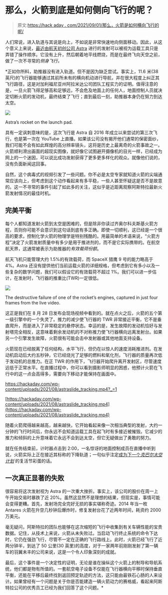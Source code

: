 # 那么，火箭到底是如何侧向飞行的呢？

> 原文:[https://hack aday . com/2021/09/01/那么，火箭是如何横向飞行的呢/](https://hackaday.com/2021/09/01/so-how-does-a-rocket-fly-sideways-anyway/)

人们常说，进入轨道与其说是向上，不如说是非常快速地向侧面移动。因此，从这个意义上来说，[最近由航天初创公司 Astra](https://astra.com/news/astra-conducts-test-launch/) 进行的发射可以被视为运载工具只是弄错了操作顺序。它没有上升，然后朝着地平线燃烧，而是在最终飞向天空之前，做了一次不寻常的*侧身飞行。*

 *正如你所料，助推器没有进入轨道。但不是因为缺乏尝试。事实上，11.6 米(38 英尺)的飞行器能够通过其前所未有的横向机动进行导航，并在很大程度上纠正其飞行路径，这是对加利福尼亚州阿拉米达公司团队工程实力的证明。值得注意的是，一旦火箭飞得足够高和足够远，不会危及地面上的任何人，地面控制人员就决定切断火箭的发动机，最终结束了飞行；直到最后一刻，助推器本身仍在努力到达太空。

[![](../Images/e6991679550a155bff8fa6699c12ecb3.png)](https://hackaday.com/wp-content/uploads/2021/08/astraslide_launchpad.jpg)

Astra’s rocket on the launch pad.

具有一定讽刺意味的是，这次飞行是 Astra 自 2016 年成立以来尝试的第三次飞行，也是第一次在 YouTube 上直播。如果该公司没有揭开他们通常的保密面纱，我们可能不会有如此辉煌的高分辨率镜头，这将是历史上最离奇的火箭事故之一。火箭顺利滑出画面的超现实图像，就好像它试图避开摄像机的目光一样，已经成为网上的一个迷因，可以说比成功发射获得了更多更多样化的观众。就像他们说的，没有负面新闻这回事。

自然，这个病毒式的视频引发了一些问题。你不必是太空专家就知道火箭的尖端通常应该向上，但考虑到这个动作看起来有多平稳，一些人甚至怀疑这是否不是故意的。这一不寻常的事件引起了如此多的关注，这似乎是近距离观察阿斯特拉最新火箭发射情况的最佳时机。

## 完美平衡

每个人都知道发射火箭到太空是困难的，但是除非你读过齐奥尔科夫斯基火箭方程，否则你可能不会意识到这句话到底有多正确。即使一切顺利，这已经是一个很高的要求，控制化学火箭的物理学是特别残酷的。用最简单的术语来说，“火箭方程”决定了火箭发射质量中有多少是用于推进剂的，而不是它实际携带的。在航空航天界，这通常被表示为助推器的*有效载荷份额*。

航天飞机只能管理大约 1.5%的有效载荷，而 SpaceX 猎鹰 9 号的能力略高于 4%。Astra 还没有提供他们当前运载火箭的详细规格，但考虑到它有多小以及一些复杂的数学问题，我们可以假设它的有效载荷不超过 1%。我们可以进一步估计，在发射时，飞行器的推重比(TWR)一定很低。

[![](../Images/fd4eef3ff2497dac1ee65596d03083f9.png)](https://hackaday.com/wp-content/uploads/2021/08/astraslide_engine.jpg)

The destructive failure of one of the rocket’s engines, captured in just four frames from the live video.

这正是我们在 8 月 28 日发布会现场视频中看到的。就在点火之后，火箭的五个第一级引擎中的一个失灵了。推力的减少使飞行器的 TWR 非常接近平衡，它不是垂直爬升，而是进入了非常稳定的悬停状态。幸运的是，发生故障的发动机恰好与发射塔完全相反，这意味着剩余发动机的不对称推力使飞行器横向远离发射台。如果另一个引擎发生故障，火箭很有可能会击中发射器或其他地面支持设备。

火箭现在已经脱离了任何结构，水平飞行，但仍在以惊人的速度消耗推进剂。在发动机启动后大约五秒钟，它已经烧光了足够的燃料和氧化剂，飞行器的质量再次低于发动机的总推力。在正 TWR 的作用下，飞行器开始爬升离开发射区，尽管速度远低于正常水平。在直播过程中，你可以看到摄影师明显的困惑，他预计火箭在飞行中的这一点会高得多，需要向下移动才能保持在画面中。

 <https://hackaday.com/wp-content/uploads/2021/08/astraslide_tracking.mp4?_=1>

[https://hackaday.com/wp-content/uploads/2021/08/astraslide_tracking.mp4](https://hackaday.com/wp-content/uploads/2021/08/astraslide_tracking.mp4)

随着火箭爬得越来越高，越来越快，它开始看起来像一次相当典型的发射，大约一分钟的飞行时间后，你永远不会知道运载工具在起飞时有多接近被摧毁。它减少的推力和倾斜的上升意味着它永远不会到达太空，但它无疑做出了勇敢的努力。

就在任务结束前，计时器点击到 2:00，一名惊讶的地面控制成员在直播中听到说，火箭实际上正在接近其标称的下降轨道；一句似乎注定[成为下一个*克巴尔太空计划*](https://hackaday.com/2021/07/19/a-look-back-on-a-decade-of-kerbal-space-program/) 的复活节彩蛋的话。

## 一次真正显著的失败

很容易将这次发射视为 Astra 的一次重大挫折。事实上，该公司的股价在周一上午开始交易时暴跌了近 20%。虽然这显然不是理想的结果，但现实是，事情可能会变得更糟。首先，发射场完全完好无损的事实堪称奇迹。2014 年当一枚 Antares 火箭在升空几秒钟后爆炸时，修复发射台花了近两年时间，耗资约 2000 万美元。

毫无疑问，阿斯特拉的团队也能够在这次缩短的飞行中收集到有关车辆性能的宝贵数据。记住，从技术上来说，火箭从未失败过。当启动飞行终止系统的命令下达时，它仍在强劲飞行，尽管不一定在正确的飞行路线上。此时，火箭已经飞行了近两分钟半，到达了 50 公里(30 英里)的高度，对于一家两年前刚刚发射了第一辆车的羽翼未丰的公司来说，这是一个令人印象深刻的成就。

最后，这个事件是一个决定性的证明，无论是谁在操纵这个火箭上的制导和导航系统，他们都是物有所值的。一套航空电子设备不仅能在飞行器横向平移时保持垂直平衡，还能在平移后最终找到返回预定轨迹的方法，这只能由最铁石心肠的人来设计。如果曾经有一个问题是关于你是否能建造一辆火箭动力的赛格威，看起来阿斯特拉公司的优秀员工已经为我们回答了这个问题。*